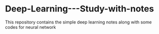 # Deep-Learning---Study-with-notes
This repository contains the simple deep learning notes along with some codes for neural network
